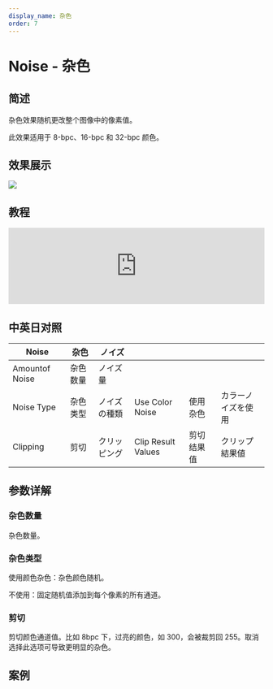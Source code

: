 ```yaml
---
display_name: 杂色
order: 7
---
```


# Noise - 杂色

## 简述

杂色效果随机更改整个图像中的像素值。

此效果适用于 8-bpc、16-bpc 和 32-bpc 颜色。

## 效果展示

![](https://cdn.yuelili.com/20220103225226.jpg)

## 教程

<iframe src="https://player.bilibili.com/player.html?bvid=BV1e34y1X7Vj&page=36&high_quality=1" width="100%" allowfullscreen="allowfullscreen" frameborder="0"></iframe>

## 中英日对照

| Noise          | 杂色     | ノイズ       |                    |            |                    |
| -------------- | -------- | ------------ | ------------------ | ---------- | ------------------ |
| Amountof Noise | 杂色数量 | ノイズ量     |                    |            |                    |
| Noise Type     | 杂色类型 | ノイズの種類 | Use Color Noise    | 使用杂色   | カラーノイズを使用 |
| Clipping       | 剪切     | クリッピング | Clip Result Values | 剪切结果值 | クリップ結果値     |

## 参数详解

### 杂色数量

杂色数量。

### 杂色类型

使用颜色杂色：杂色颜色随机。

不使用：固定随机值添加到每个像素的所有通道。

### 剪切

剪切颜色通道值。比如 8bpc 下，过亮的颜色，如 300，会被裁剪回 255。取消选择此选项可导致更明显的杂色。

## 案例
